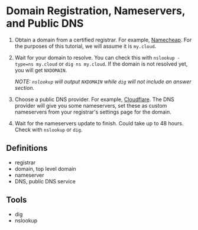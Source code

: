 # Domain Registration, Nameservers, and Public DNS

1. Obtain a domain from a certified registrar. For example,
   [Namecheap][namecheap]. For the purposes of this tutorial, we will assume it
   is `my.cloud`.

2. Wait for your domain to resolve. You can check this with `nslookup -type=ns
   my.cloud` or `dig ns my.cloud`. If the domain is not resolved yet, you will
   get `NXDOMAIN`.

   *NOTE: `nslookup` will output `NXDOMAIN` while `dig` will not
   include an answer section.*

3. Choose a public DNS provider. For example, [Cloudflare][cloudflare]. The DNS
   provider will give you some nameservers, set these as custom nameservers
   from your registrar's settings page for the domain.

4. Wait for the nameservers update to finish. Could take up to 48 hours. Check
   with `nslookup` or `dig`.

## Definitions

- registrar
- domain, top level domain
- nameserver
- DNS, public DNS service

## Tools

- dig
- nslookup

[namecheap]: https://www.namecheap.com
[cloudflare]: https://www.cloudflare.com/
